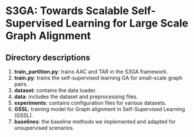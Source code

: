 # S3GA: Towards Scalable Self-Supervised Learning for Large Scale Graph Alignment

## Directory descriptions

1. **train_partition.py**: trains AAC and TAR in the S3GA framework.
2. **train.py**: trains the self-supervised learning GA for small-scale graph pairs.
3. **dataset**: contains the data loader.
4. **data**: includes the dataset and preprocessing files.
5. **experiments**: contains configuration files for various datasets.
6. **GSSL**: training model for Graph alignment in Self-Supervised Learning (GSSL).
7. **baselines**: the baseline methods we implemented and adapted for unsupervised scenarios.


